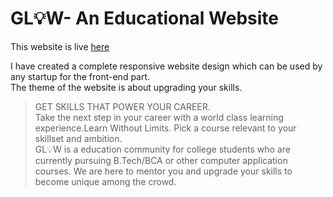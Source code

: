 <h1>GL💡W- An Educational Website</h1>

This website is live [here](https://piyushshakya.github.io/education-glow/)

I have created a complete responsive website design which can be used by any startup for the front-end part.
<br>The theme of the website is about upgrading your skills.

> GET SKILLS THAT POWER YOUR CAREER.<br>Take the next step in your career with a world class learning experience.Learn Without Limits. Pick a course relevant to your skillset and ambition.<br>
GL💡W is a education community for college students who are currently pursuing B.Tech/BCA or other computer application courses. We are here to mentor you and upgrade your skills to become unique among the crowd.<br>
